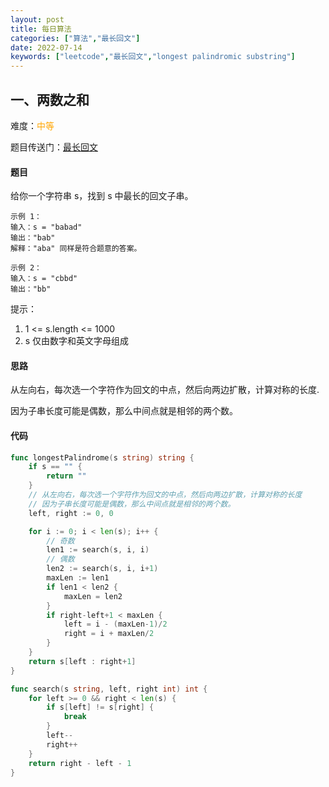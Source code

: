 ```yaml
---
layout: post
title: 每日算法
categories: ["算法","最长回文"]
date: 2022-07-14
keywords: ["leetcode","最长回文","longest palindromic substring"]
---
```


## 一、两数之和

难度：<span style="color:orange">中等</span>

题目传送门：[最长回文](https://leetcode.cn/problems/longest-palindromic-substring/)

#### 题目

给你一个字符串 s，找到 s 中最长的回文子串。

```text
示例 1：
输入：s = "babad"
输出："bab"
解释："aba" 同样是符合题意的答案。

示例 2：
输入：s = "cbbd"
输出："bb"
```

提示：
1. 1 <= s.length <= 1000
2. s 仅由数字和英文字母组成

#### 思路
从左向右，每次选一个字符作为回文的中点，然后向两边扩散，计算对称的长度.

因为子串长度可能是偶数，那么中间点就是相邻的两个数。

#### 代码

```go
func longestPalindrome(s string) string {
	if s == "" {
		return ""
	}
	// 从左向右，每次选一个字符作为回文的中点，然后向两边扩散，计算对称的长度
	// 因为子串长度可能是偶数，那么中间点就是相邻的两个数。
	left, right := 0, 0

	for i := 0; i < len(s); i++ {
		// 奇数
		len1 := search(s, i, i)
		// 偶数
		len2 := search(s, i, i+1)
		maxLen := len1
		if len1 < len2 {
			maxLen = len2
		}
		if right-left+1 < maxLen {
			left = i - (maxLen-1)/2
			right = i + maxLen/2
		}
	}
	return s[left : right+1]
}

func search(s string, left, right int) int {
	for left >= 0 && right < len(s) {
		if s[left] != s[right] {
			break
		}
		left--
		right++
	}
	return right - left - 1
}

```